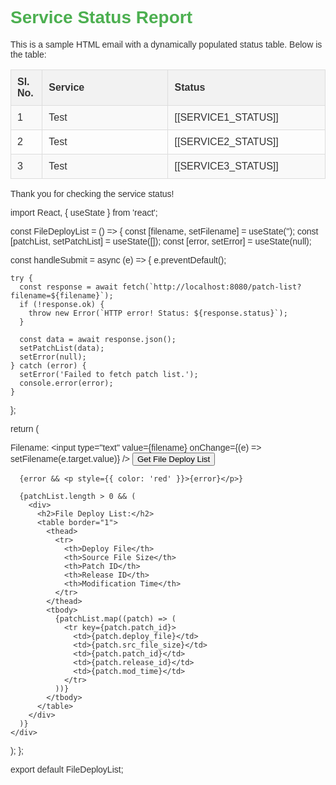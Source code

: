 <!DOCTYPE html>
<html lang="en">
<head>
    <meta charset="UTF-8">
    <title>Sample HTML Email</title>
    <style>
        body {
            font-family: Arial, sans-serif;
            color: #333;
        }
        h1 {
            color: #4CAF50;
        }
        table {
            width: 100%;
            border-collapse: collapse;
        }
        th, td {
            padding: 10px;
            text-align: left;
            border: 1px solid #ddd;
        }
        th {
            background-color: #f2f2f2;
        }
        tr:nth-child(even) {
            background-color: #f9f9f9;
        }
        .success {
            color: green;
        }
        .failure {
            color: red;
        }
        .slno {
            width: 10%;
        }
        .service {
            width: 40%;
        }
        .status {
            width: 50%;
        }
    </style>
</head>
<body>
    <h1>Service Status Report</h1>
    <p>This is a sample HTML email with a dynamically populated status table. Below is the table:</p>
    <table>
        <tr>
            <th class="slno">Sl. No.</th>
            <th class="service">Service</th>
            <th class="status">Status</th>
        </tr>
        <tr>
            <td>1</td>
            <td>Test</td>
            <td class="[[SERVICE1_STATUS_CLASS]]">[[SERVICE1_STATUS]]</td> <!-- Placeholder for the status and color -->
        </tr>
        <tr>
            <td>2</td>
            <td>Test</td>
            <td class="[[SERVICE2_STATUS_CLASS]]">[[SERVICE2_STATUS]]</td> <!-- Placeholder for the status and color -->
        </tr>
        <tr>
            <td>3</td>
            <td>Test</td>
            <td class="[[SERVICE3_STATUS_CLASS]]">[[SERVICE3_STATUS]]</td> <!-- Placeholder for the status and color -->
        </tr>
    </table>
    <p>Thank you for checking the service status!</p>
</body>
</html>
import React, { useState } from 'react';

const FileDeployList = () => {
  const [filename, setFilename] = useState('');
  const [patchList, setPatchList] = useState([]);
  const [error, setError] = useState(null);

  const handleSubmit = async (e) => {
    e.preventDefault();

    try {
      const response = await fetch(`http://localhost:8080/patch-list?filename=${filename}`);
      if (!response.ok) {
        throw new Error(`HTTP error! Status: ${response.status}`);
      }

      const data = await response.json();
      setPatchList(data);
      setError(null);
    } catch (error) {
      setError('Failed to fetch patch list.');
      console.error(error);
    }
  };

  return (
    <div>
      <form onSubmit={handleSubmit}>
        <label>
          Filename:
          <input type="text" value={filename} onChange={(e) => setFilename(e.target.value)} />
        </label>
        <button type="submit">Get File Deploy List</button>
      </form>

      {error && <p style={{ color: 'red' }}>{error}</p>}

      {patchList.length > 0 && (
        <div>
          <h2>File Deploy List:</h2>
          <table border="1">
            <thead>
              <tr>
                <th>Deploy File</th>
                <th>Source File Size</th>
                <th>Patch ID</th>
                <th>Release ID</th>
                <th>Modification Time</th>
              </tr>
            </thead>
            <tbody>
              {patchList.map((patch) => (
                <tr key={patch.patch_id}>
                  <td>{patch.deploy_file}</td>
                  <td>{patch.src_file_size}</td>
                  <td>{patch.patch_id}</td>
                  <td>{patch.release_id}</td>
                  <td>{patch.mod_time}</td>
                </tr>
              ))}
            </tbody>
          </table>
        </div>
      )}
    </div>
  );
};

export default FileDeployList;
